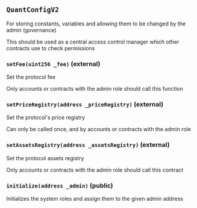 ## `QuantConfigV2`

For storing constants, variables and allowing them to be changed by the admin (governance)

This should be used as a central access control manager which other contracts use to check permissions

### `setFee(uint256 _fee)` (external)

Set the protocol fee

Only accounts or contracts with the admin role should call this function

### `setPriceRegistry(address _priceRegistry)` (external)

Set the protocol's price registry

Can only be called once, and by accounts or contracts with the admin role

### `setAssetsRegistry(address _assetsRegistry)` (external)

Set the protocol assets registry

Only accounts or contracts with the admin role should call this contract

### `initialize(address _admin)` (public)

Initializes the system roles and assign them to the given admin address
